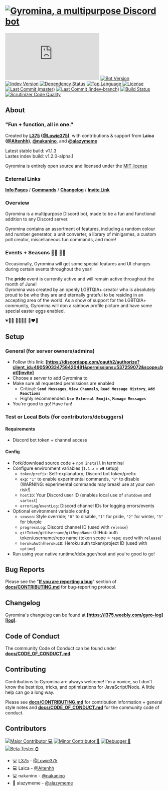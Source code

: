 # ​ [![Gyromina, a multipurpose Discord bot][gyro-banner-pride]][info]

[![Discord.js Version][djs-img]][djs-link]
[![Bot Version][version-img]][master-pkg]
[![Indev Version][indev-version-img]][indev-pkg]
[![Dependency Status][dependency-img]][dependency-link]
[![Top Language][lang-img]][lang-link]
[![License][license-img]](LICENSE)  
[![Last Commit (master)][master-commit-img]][master-tree-link]
[![Last Commit (indev-branch)][indev-commit-img]][indev-tree-link]
[![Build Status][build-img]][build-link]
[![Scrutinizer Code Quality][code-quality-img]][code-quality-link]

## About

### "Fun + function, all in one."

Created by **[L375](https://l375.weebly.com/about) \([@Lowie375](https://github.com/Lowie375)\)**, with contributions & support from **Laica \([@Altenhh](https://github.com/Altenhh)\)**, **[@nakanino](https://github.com/nakanino)**, and **[@alazymeme](https://github.com/alazymeme)**

Latest stable build: v1.1.3  
Lastes indev build: v1.2.0-alpha.1

Gyromina is entirely open source and licensed under the [MIT license](LICENSE)

### External Links

**[Info Pages][info]** / **[Commands][commands]** / **[Changelog][log]** / **[Invite Link][invite]**

### Overview

Gyromina is a multipurpose Discord bot, made to be a fun and functional addition to any Discord server.

Gyromina contains an assortment of features, including a random colour and number generator, a unit converter, a library of minigames, a custom poll creator, miscellaneous fun commands, and more!

### Events + Seasons 🏳️‍🌈 🏳️‍⚧️

Occasionally, Gyromina will get some special features and UI changes during certain events throughout the year!

The **pride** event is currently active and will remain active throughout the month of June!  
Gyromina was created by an openly LGBTQIA+ creator who is absolutely proud to be who they are and eternally grateful to be residing in an accepting area of the world. As a show of support for the LGBTQIA+ community, Gyromina will don a rainbow profile picture and have some special easter eggs enabled.

💗💛💙 💛🤍💜🖤 💙❤️🖤

## Setup

### General (for server owners/admins)

* Follow this link: **[https://discordapp.com/oauth2/authorize?client_id=490590334758420481&permissions=537259072&scope=bot][invite]**
* Choose a server to add Gyromina to
* Make sure all requested permissions are enabled
  * Critical: **`Send Messages`**, **`View Channels`**, **`Read Message History`**, **`Add Reactions`**
  * Highly recommended: **`Use External Emojis`**, **`Manage Messages`**
* You're good to go! Have fun!

### Test or Local Bots (for contributors/debuggers)

#### Requirements

* Discord bot token + channel access

#### Config

* Fork/download source code + `npm install` in terminal
* Configure environment variables (`1.1.x` = **`v9`** setup)
  * `token`/`prefix`: Self-explanatory; Discord bot token/prefix
  * `exp`: `"1"` to enable experimental commands, `"0"` to disable  
  (WARNING: experimental commands may break! use at your own risk!)
  * `hostID`: Your Discord user ID (enables local use of `shutdown` and `vartest`)
  * `errorLog`/`eventLog`: Discord channel IDs for logging errors/events
* Optional environment variable config
  * `season`: Style override; `"0"` to disable, `"1"` for pride, `"2"` for winter, `"3"` for blurple
  * `progressLog`: Discord channel ID (used with `release`)
  * `gitToken`/`gitUsername`/`gitRepoName`: GitHub auth token/username/repo name (token scope = `repo`; used with `release`)
  * `herokuAuth`/`herokuID`: Heroku auth token/project ID (used with `uptime`)
* Run using your native runtime/debugger/host and you're good to go!

## Bug Reports

Please see the "**[If you are reporting a bug](docs/CONTRIBUTING.md#if-you-are-reporting-a-bug)**" section of **[docs/CONTRIBUTING.md](docs/CONTRIBUTING.md)** for bug-reporting protocol.

## Changelog

Gyromina's changelog can be found at **[https://l375.weebly.com/gyro-log][log]**.

## Code of Conduct

The community Code of Conduct can be found under **[docs/CODE_OF_CONDUCT.md](docs/CODE_OF_CONDUCT.md)**.

## Contributing

Contributions to Gyromina are always welcome! I'm a novice, so I don't know the best tips, tricks, and optimizations for JavaScript/Node. A little help can go a long way.

Please see **[docs/CONTRIBUTING.md](docs/CONTRIBUTING.md)** for contribution information + general style notes and **[docs/CODE_OF_CONDUCT.md](docs/CODE_OF_CONDUCT.md)** for the community code of conduct.

## Contributors

[![Major Contributor 💻][maj-contrib-label]][maj-contrib-label]
[![Minor Contributor 💾][min-contrib-label]][min-contrib-label]
[![Debugger 🦟][debugger-label]][debugger-label]
[![Beta Tester ⌚][tester-label]][tester-label]

* 💻 [L375](https://l375.weebly.com/about) - [@Lowie375](https://github.com/Lowie375)
* 💻 Laica - [@Altenhh](https://github.com/Altenhh)
* 💻 nakanino - [@nakanino](https://github.com/nakanino)
* 💾 alazymeme - [@alazymeme](https://github.com/alazymeme)

<!-- ### Helpers -->

<!-- Links -->
[commands]: https://l375.weebly.com/gyro-commands
[info]: https://l375.weebly.com/gyromina
[invite]: https://discordapp.com/oauth2/authorize?client_id=490590334758420481&permissions=537259072&scope=bot
[log]: https://l375.weebly.com/gyro-log

[master-pkg]: https://github.com/Lowie375/Gyromina/blob/master/package.json
[indev-pkg]: https://github.com/Lowie375/Gyromina/blob/indev-branch/package.json

[djs-link]: https://discord.js.org
[dependency-link]: https://david-dm.org/Lowie375/Gyromina
[contributors-link]: https://github.com/Lowie375/Gyromina/graphs/contributors
[master-tree-link]: https://github.com/Lowie375/Gyromina/tree/master
[indev-tree-link]: https://github.com/Lowie375/Gyromina/tree/indev-branch
[lang-link]: https://github.com/Lowie375/Gyromina/search?l=javascript
[build-link]: https://scrutinizer-ci.com/g/Lowie375/Gyromina
[code-quality-link]: https://scrutinizer-ci.com/g/Lowie375/Gyromina

<!-- Banners -->
[gyro-banner]: https://cdn.discordapp.com/attachments/492389515478958101/815054288644472842/GyrominaBannerRMOpen.png
[gyro-banner-pride]: https://cdn.discordapp.com/attachments/429364141355171840/842935847594491924/GyrominaBannerRMOpen-pride.png

<!-- Labels -->
[djs-img]: https://img.shields.io/github/package-json/dependency-version/Lowie375/Gyromina/discord.js
[version-img]: https://img.shields.io/github/package-json/v/Lowie375/Gyromina
[indev-version-img]: https://img.shields.io/github/package-json/v/Lowie375/Gyromina/indev-branch?label=indev%20version
[dependency-img]: https://david-dm.org/Lowie375/Gyromina.svg
[master-commit-img]: https://img.shields.io/github/last-commit/Lowie375/Gyromina?label=last%20commit%20%28master%29
[indev-commit-img]: https://img.shields.io/github/last-commit/Lowie375/Gyromina/indev-branch?label=last%20commit%20%28indev-branch%29
[license-img]: https://img.shields.io/github/license/Lowie375/Gyromina
[lang-img]: https://img.shields.io/github/languages/top/Lowie375/Gyromina
[build-img]: https://img.shields.io/scrutinizer/build/g/Lowie375/Gyromina
[code-quality-img]: https://img.shields.io/scrutinizer/quality/g/Lowie375/Gyromina

[maj-contrib-label]: https://img.shields.io/badge/major%20contributor-%F0%9F%92%BB-00b275
[min-contrib-label]: https://img.shields.io/badge/minor%20contributor-%F0%9F%92%BE-00b275
[debugger-label]: https://img.shields.io/badge/debugger-%F0%9F%A6%9F-00b275
[tester-label]: https://img.shields.io/badge/beta%20tester-%E2%8C%9A-00b275

